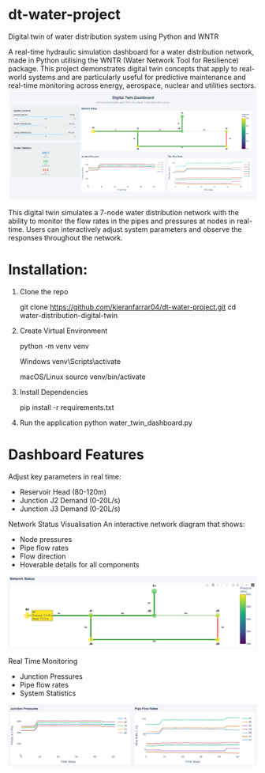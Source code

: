 # dt-water-project
Digital twin of water distribution system using Python and WNTR


A real-time hydraulic simulation dashboard for a water distribution network, made in Python utilising the WNTR (Water Network Tool for Resilience) package. This project demonstrates digital twin concepts that apply to real-world systems and are particularly useful for predictive maintenance and real-time monitoring across energy, aerospace, nuclear and utilities sectors.
![Dashboard Overview](images/dashboard.PNG)

This digital twin simulates a 7-node water distribution network with the ability to monitor the flow rates in the pipes and pressures at nodes in real-time. Users can interactively adjust system parameters and observe the responses throughout the network.

# Installation:
1. Clone the repo
   
   git clone https://github.com/kieranfarrar04/dt-water-project.git
   cd water-distribution-digital-twin

2. Create Virtual Environment
   
   python -m venv venv
   
   Windows
   venv\Scripts\activate
   
   macOS/Linux
   source venv/bin/activate
   
4. Install Dependencies
   
   pip install -r requirements.txt

5. Run the application
   python water_twin_dashboard.py

# Dashboard Features
Adjust key parameters in real time:
- Reservoir Head (80-120m)
- Junction J2 Demand (0-20L/s)
- Junction J3 Demand (0-20L/s)

Network Status Visualisation
An interactive network diagram that shows:

- Node pressures
- Pipe flow rates
- Flow direction
- Hoverable details for all components
  
![Network Diagram](images/networkhover.PNG)

Real Time Monitoring

- Junction Pressures
- Pipe flow rates
- System Statistics

![Real Time Graphs](images/livegraphs.png)

